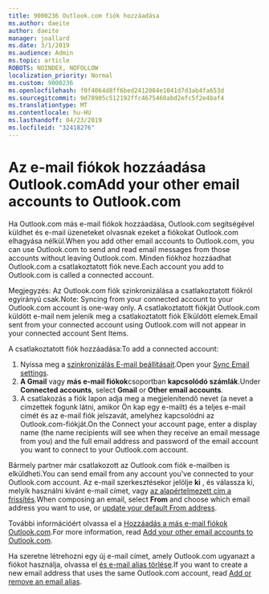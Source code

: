 ```yaml
---
title: 9000236 Outlook.com fiók hozzáadása
ms.author: daeite
author: daeite
manager: joallard
ms.date: 3/1/2019
ms.audience: Admin
ms.topic: article
ROBOTS: NOINDEX, NOFOLLOW
localization_priority: Normal
ms.custom: 9000236
ms.openlocfilehash: f0f4064d8ff6bed2412084e1041d7d3ab4fa653d
ms.sourcegitcommit: 9d78905c512192ffc4675468abd2efc5f2e4baf4
ms.translationtype: MT
ms.contentlocale: hu-HU
ms.lasthandoff: 04/23/2019
ms.locfileid: "32418276"
---
```

# <a name="add-your-other-email-accounts-to-outlookcom"></a><span data-ttu-id="75b44-102">Az e-mail fiókok hozzáadása Outlook.com</span><span class="sxs-lookup"><span data-stu-id="75b44-102">Add your other email accounts to Outlook.com</span></span>

<span data-ttu-id="75b44-103">Ha Outlook.com más e-mail fiókok hozzáadása, Outlook.com segítségével küldhet és e-mail üzeneteket olvasnak ezeket a fiókokat Outlook.com elhagyása nélkül.</span><span class="sxs-lookup"><span data-stu-id="75b44-103">When you add other email accounts to Outlook.com, you can use Outlook.com to send and read email messages from those accounts without leaving Outlook.com.</span></span> <span data-ttu-id="75b44-104">Minden fiókhoz hozzáadhat Outlook.com a csatlakoztatott fiók neve.</span><span class="sxs-lookup"><span data-stu-id="75b44-104">Each account you add to Outlook.com is called a connected account.</span></span>

<span data-ttu-id="75b44-105">Megjegyzés: Az Outlook.com fiók szinkronizálása a csatlakoztatott fiókról egyirányú csak.</span><span class="sxs-lookup"><span data-stu-id="75b44-105">Note: Syncing from your connected account to your Outlook.com account is one-way only.</span></span> <span data-ttu-id="75b44-106">A csatlakoztatott fiókját Outlook.com küldött e-mail nem jelenik meg a csatlakoztatott fiók Elküldött elemek.</span><span class="sxs-lookup"><span data-stu-id="75b44-106">Email sent from your connected account using Outlook.com will not appear in your connected account Sent Items.</span></span>

<span data-ttu-id="75b44-107">A csatlakoztatott fiók hozzáadása:</span><span class="sxs-lookup"><span data-stu-id="75b44-107">To add a connected account:</span></span>

1. <span data-ttu-id="75b44-108">Nyissa meg a [szinkronizálás E-mail beállításait](https://go.microsoft.com/fwlink/?linkid=875264).</span><span class="sxs-lookup"><span data-stu-id="75b44-108">Open your [Sync Email settings](https://go.microsoft.com/fwlink/?linkid=875264).</span></span>
2. <span data-ttu-id="75b44-109">**A Gmail** vagy **más e-mail fiókok**csoportban **kapcsolódó számlák**.</span><span class="sxs-lookup"><span data-stu-id="75b44-109">Under **Connected accounts**, select **Gmail** or **Other email accounts**.</span></span>
3. <span data-ttu-id="75b44-110">A csatlakozás a fiók lapon adja meg a megjelenítendő nevet (a nevet a címzettek fogunk látni, amikor Ön kap egy e-mailt) és a teljes e-mail címét és az e-mail fiók jelszavát, amelyhez kapcsolódni az Outlook.com-fiókját.</span><span class="sxs-lookup"><span data-stu-id="75b44-110">On the Connect your account page, enter a display name (the name recipients will see when they receive an email message from you) and the full email address and password of the email account you want to connect to your Outlook.com account.</span></span>

<span data-ttu-id="75b44-111">Bármely partner már csatlakozott az Outlook.com fiók e-mailben is elküldheti.</span><span class="sxs-lookup"><span data-stu-id="75b44-111">You can send email from any account you've connected to your Outlook.com account.</span></span> <span data-ttu-id="75b44-112">Az e-mail szerkesztésekor jelölje **ki** , és válassza ki, melyik használni kívánt e-mail címet, vagy [az alapértelmezett cím a frissítés](https://go.microsoft.com/fwlink/?linkid=875264).</span><span class="sxs-lookup"><span data-stu-id="75b44-112">When composing an email, select **From** and choose which email address you want to use, or [update your default From address](https://go.microsoft.com/fwlink/?linkid=875264).</span></span>

<span data-ttu-id="75b44-113">További információért olvassa el a [Hozzáadás a más e-mail fiókok Outlook.com](https://support.office.com/article/c5224df4-5885-4e79-91ba-523aa743f0ba).</span><span class="sxs-lookup"><span data-stu-id="75b44-113">For more information, read [Add your other email accounts to Outlook.com](https://support.office.com/article/c5224df4-5885-4e79-91ba-523aa743f0ba).</span></span>

<span data-ttu-id="75b44-114">Ha szeretne létrehozni egy új e-mail címet, amely Outlook.com ugyanazt a fiókot használja, olvassa el [és e-mail alias törlése](https://support.office.com/article/459b1989-356d-40fa-a689-8f285b13f1f2).</span><span class="sxs-lookup"><span data-stu-id="75b44-114">If you want to create a new email address that uses the same Outlook.com account, read [Add or remove an email alias](https://support.office.com/article/459b1989-356d-40fa-a689-8f285b13f1f2).</span></span>